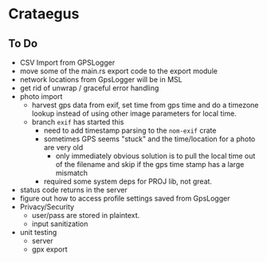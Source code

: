 Crataegus
===
## To Do
- CSV Import from GPSLogger
- move some of the main.rs export code to the export module
- network locations from GpsLogger will be in MSL
- get rid of unwrap / graceful error handling
- photo import
    - harvest gps data from exif, set time from gps time and do a timezone lookup instead of using other image parameters for local time.
    - branch `exif` has started this
        - need to add timestamp parsing to the `nom-exif` crate
        - sometimes GPS seems "stuck" and the time/location for a photo are very old
            - only immediately obvious solution is to pull the local time out of the filename and skip if the gps time stamp has a large mismatch
        - required some system deps for PROJ lib, not great.
- status code returns in the server
- figure out how to access profile settings saved from GpsLogger
- Privacy/Security
    - user/pass are stored in plaintext.
    - input sanitization
- unit testing
    - server
    - gpx export

